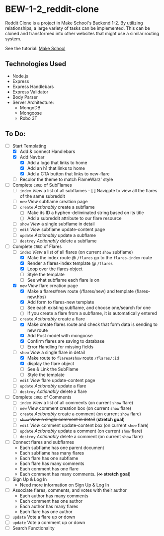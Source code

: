 # BEW-1-2_reddit-clone
Reddit Clone is a project in Make School's Backend 1-2. By utilizing relationships, a large variety of tasks can be implemented. This can be cloned and transformed into other websites that might use a similar routing system.

See the tutorial: <a href="https://www.makeschool.com/academy/track/reddit-clone-in-node-js">Make School</a>

## Technologies Used
- Node.js
- Express
- Express Handlebars
- Express Validator
- Body Parser
- Server Architecture:
	- MongoDB
	- Mongoose
	- Robo 3T

## To Do:
- [ ] Start Templating
	- [X] Add & connect Handlebars
	- [X] Add Navbar
		- [X] Add a logo that links to home
		- [X] Add an h1 that links to home
		- [X] Add a CTA button that links to new-flare
	- [ ] Recolor the theme to match FlameWarz' style
- [ ] Complete `CRUD` of SubFlames
	- [ ] `index` *View* a list of all subflames
			- [ ] Navigate to view all the flares of the same subreddit
	- [ ] `new` *View* subflame creation page
	- [ ] `create` *Actionably* create a subflame
		- [ ] Make its ID a hyphen-deliminated string based on its title
		- [ ] Add a subreddit attribute to our flare resource
	- [ ] `show` *View* a single subflame in detail
	- [ ] `edit` *View* subflame update-content page
	- [ ] `update` *Actionably* update a subflame
	- [ ] `destroy` *Actionably* delete a subflame
- [ ] Complete `CRUD` of Flares
	- [ ] `index` *View* a list of all flares (on current `show` subflame)
		- [X] Make the index route @ `/flares` go to the `flares-index` route
		- [X] Render a flares-index template @ `/flares`
		- [X] Loop over the flares object
		- [ ] Style the template
		- [ ] See what subflame each flare is on
	- [X] `new` *View* flare creation page
		- [X] Make a flares#new route (/flares/new) and template (flares-new.hbs)
		- [X] Add form to flares-new template
		- [ ] See each existing subflame, and choose one/search for one
		- [ ] If you create a flare from a subflame, it is automatically entered
	- [ ] `create` *Actionably* create a flare
		- [X] Make create flares route and check that form data is sending to new route
		- [X] Add Post model with mongoose
		- [X] Confirm flares are saving to database
		- [ ] Error Handling for missing fields
	- [ ] `show` *View* a single flare in detail
		- [X] Make route to `flares#show` route `/flares/:id`
		- [X] display the flare object
		- [ ] See & Link the SubFlame
		- [ ] Style the template
	- [ ] `edit` *View* flare update-content page
	- [ ] `update` *Actionably* update a flare
	- [ ] `destroy` *Actionably* delete a flare
- [ ] Complete `CRUD` of Comments
	- [ ] `index` *View* a list of all comments (on current `show` flare)
	- [ ] `new` *View* comment creation box (on current `show` flare)
	- [ ] `create` *Actionably* create a comment (on current `show` flare)
	- [ ] ~~`show` *View* a single comment in detail~~ (**stretch goal**)
	- [ ] `edit` *View* comment update-content box (on current `show` flare)
	- [ ] `update` *Actionably* update a comment (on current `show` flare)
	- [ ] `destroy` *Actionably* delete a comment (on current `show` flare)
- [ ] Connect flares and subflames
	- Each subflame has one parent document
	- Each subflame has many flares
	- Each flare has one subflame
	- Each flare has many comments
	- Each comment has one flare
	- Each comment has many comments. (**∞ stretch goal**)
- [ ] Sign Up & Log In
	- Need more information on Sign Up & Log In
- [ ] Associate flares, comments, and votes with their author
	- Each author has many comments
	- Each comment has one author
	- Each author has many flares
	- Each flare has one author
- [ ] `update` Vote a flare up or down
- [ ] `update` Vote a comment up or down
- [ ] Search Functionality